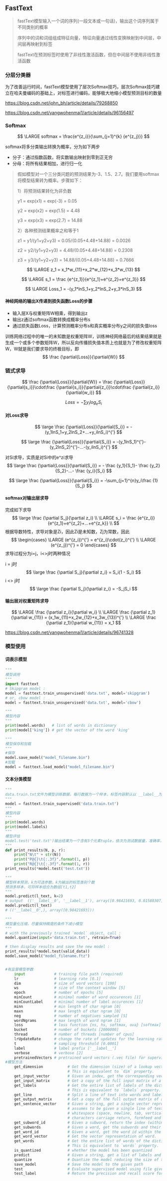 ## FastText

> fastText模型输入一个词的序列(一段文本或一句话)，输出这个词序列属于不同类别的概率
>
> 序列中的词和词组组成特征向量，特征向量通过线性变换映射到中间层，中间层再映射到标签
>
> fastText在预测标签时使用了非线性激活函数，但在中间层不使用非线性激活函数

### 分层分类器

为了改善运行时间，fastText模型使用了层次Softmax技巧，层次Softmax技巧建立在哈夫曼编码的基础上，对标签进行编码，能够极大地缩小模型预测目标的数量

https://blog.csdn.net/john_bh/article/details/79268850

https://blog.csdn.net/yangwohenmai1/article/details/96156497

### Softmax

$$
\LARGE softmax = \frac{e^{z_i}}{\sum_{j=1}^{k} {e^{z_j}}}
$$

softmax将多分类输出转换为概率，分为如下两步

* 分子：通过指数函数，将实数输出映射到零到正无穷
* 分母：将所有结果相加，进行归一化

> 假如模型对一个三分类问题的预测结果为-3、1.5、2.7。我们要用softmax将模型结果转为概率。步骤如下：
>
> 1）将预测结果转化为非负数
>
> y1 = exp(x1) = exp(-3) = 0.05
>
> y2 = exp(x2) = exp(1.5) = 4.48
>
> y3 = exp(x3) = exp(2.7) = 14.88
>
> 2）各种预测结果概率之和等于1
>
> z1 = y1/(y1+y2+y3) = 0.05/(0.05+4.48+14.88) = 0.0026
>
> z2 = y2/(y1+y2+y3) = 4.48/(0.05+4.48+14.88) = 0.2308
>
> z3 = y3/(y1+y2+y3) = 14.88/(0.05+4.48+14.88) = 0.7666
>


$$
\LARGE z_1 = x_1*w_{11}+x_2*w_{12}+x_3*w_{13}
$$

$$
\LARGE s_1 = \frac {e^{z_1}}{e^{z_1}+e^{z_2}+e^{z_3}}
$$

$$
\LARGE Loss_1 = -(y_1*lnS_1+y_2*lnS_2+y_3*lnS_3)
$$



#### 神经网络的输出X传递到损失函数Loss的步骤

* 输入层X与权重矩阵W相乘，得到输出z
* 输出z通过softmax函数转换成概率分布s
* 通过损失函数Loss，计算预测概率分布s和真实概率分布y之间的损失值loss



训练网络过程中的唯一的未知数是权重矩阵W，训练神经网络最后的结果结果就是生成一个或多个参数矩阵W，所以反向传播损失值本质上也就是为了修改权重矩阵W，W就是我们要求导的终极目标，即
$$
\frac {\partial{Loss}}{\partial{W}}
$$


### 链式求导


$$
\frac {\partial{Loss}}{\partial{W}} = \frac {\partial{Loss}}{\partial{s_i}}\cdot\frac {\partial{s_i}}{\partial{z_i}}\cdot\frac {\partial{z_i}}{\partial{w_i}}
$$

$$
Loss = -\sum{y_i}{log_eS_i}
$$

#### 对Loss求导

$$
\large \frac {\partial{Loss}}{\partial{S_i}} = -(y_1lnS_1+y_2lnS_2+...+y_ilnS_i)^{'}
$$

$$
\large \frac {\partial{Loss}}{\partial{S_i}} = -(y_1lnS_1)^{'}-(y_2lnS_2)^{'}-...-(y_ilnS_i)^{'}
$$

对Si求导，实质是对Si中的e^zi求导
$$
\large \frac {\partial{Loss}}{\partial{S_i}} = - \frac {y_1}{S_1}- \frac {y_2}{S_2}-...- \frac {y_i}{S_i}
$$

$$
\large \frac {\partial{Loss}}{\partial{S_i}} = -\sum_{j=1}^{n}y_i\frac {1}{S_j}
$$

#### softmax对输出层求导

完成如下求导
$$
\large \frac {\partial S_j}{\partial z_i} \\
\LARGE s_i = \frac {e^{z_i}}{e^{z_1}+e^{z_2}+...+e^{z_k}} \\
$$
根据导数特性，求导对象是Zi，因此Zi是未知数，Zj为常数，因此
$$
\begin{cases}
\LARGE (e^{z_i})^{'} = e^{z_i}\cdot(z_i)^{'} \\
\LARGE (e^{z_j})^{'} = 0
\end{cases}
$$
求导过程分为i=j，i<>j时两种情况

i = j时
$$
\large \frac {\partial S_j}{\partial z_i} = S_i(1 - S_i)
$$
i <> j时
$$
\large \frac {\partial S_j}{\partial z_i} = -S_jS_i
$$

#### 输出层对权重矩阵求导

$$
\LARGE \frac {\partial z_i}{\partial w_i} \\
\LARGE \frac {\partial z_1}{\partial w_{11}} = (x_1w_{11}+x_2w_{12}+x_3w_{13})^{'} \\
\LARGE \frac {\partial z_1}{\partial w_{11}} = x_1
$$

https://blog.csdn.net/yangwohenmai1/article/details/96741328



### 模型使用

#### 词表示模型

```python
"""
模型调用
"""
import fasttext
# Skipgram model :
model = fasttext.train_unsupervised('data.txt', model='skipgram')
# or, cbow model :
model = fasttext.train_unsupervised('data.txt', model='cbow')

"""
模型内容
"""
print(model.words)   # list of words in dictionary
print(model['king']) # get the vector of the word 'king'

"""
模型保存和加载
"""
#保存
model.save_model("model_filename.bin")
#加载
model = fasttext.load_model("model_filename.bin")
```

#### 文本分类模型

```python
"""
data.train.txt文件为模型训练数据，每行数据为一个样本，标签内容默认以 __label__为前缀
"""
model = fasttext.train_supervised('data.train.txt')
"""
模型内容
"""
print(model.words)
print(model.labels)
"""
模型评估
model.test('test.txt')输出结果为一个含有3个元素tuple，依次为测试数据量，准确率，召回率
"""
def print_results(N, p, r):
    print("N\t" + str(N))
    print("P@{}\t{:.3f}".format(1, p))
    print("R@{}\t{:.3f}".format(1, r))
print_results(*model.test('test.txt'))

"""
模型样本预测，k为可选参数，k为输出的标签类别个数
预测多样本，可将样本组合为数组[t1,t2]
"""
model.predict(l_text, k=2)
# output  (('__label__0', '__label__1'), array([0.98421693, 0.01580307]))
model.predict(l_text)
# (('__label__0',), array([0.98421693]))

"""
模型量化压缩，尽量保持精度的条件下减小模型
"""
# with the previously trained `model` object, call :
model.quantize(input='data.train.txt', retrain=True)

# then display results and save the new model :
print_results(*model.test(valid_data))
model.save_model("model_filename.ftz")


#有监督模型参数
    input             # training file path (required)
    lr                # learning rate [0.1]
    dim               # size of word vectors [100]
    ws                # size of the context window [5]
    epoch             # number of epochs [5]
    minCount          # minimal number of word occurences [1]
    minCountLabel     # minimal number of label occurences [1]
    minn              # min length of char ngram [0]
    maxn              # max length of char ngram [0]
    neg               # number of negatives sampled [5]
    wordNgrams        # max length of word ngram [1]
    loss              # loss function {ns, hs, softmax, ova} [softmax]
    bucket            # number of buckets [2000000]
    thread            # number of threads [number of cpus]
    lrUpdateRate      # change the rate of updates for the learning rate [100]
    t                 # sampling threshold [0.0001]
    label             # label prefix ['__label__']
    verbose           # verbose [2]
    pretrainedVectors # pretrained word vectors (.vec file) for supervised learning []
#模型方法
    get_dimension           # Get the dimension (size) of a lookup vector (hidden layer).
                            # This is equivalent to `dim` property.
    get_input_vector        # Given an index, get the corresponding vector of the Input Matrix.
    get_input_matrix        # Get a copy of the full input matrix of a Model.
    get_labels              # Get the entire list of labels of the dictionary
                            # This is equivalent to `labels` property.
    get_line                # Split a line of text into words and labels.
    get_output_matrix       # Get a copy of the full output matrix of a Model.
    get_sentence_vector     # Given a string, get a single vector represenation. This function
                            # assumes to be given a single line of text. We split words on
                            # whitespace (space, newline, tab, vertical tab) and the control
                            # characters carriage return, formfeed and the null character.
    get_subword_id          # Given a subword, return the index (within input matrix) it hashes to.
    get_subwords            # Given a word, get the subwords and their indicies.
    get_word_id             # Given a word, get the word id within the dictionary.
    get_word_vector         # Get the vector representation of word.
    get_words               # Get the entire list of words of the dictionary
                            # This is equivalent to `words` property.
    is_quantized            # whether the model has been quantized
    predict                 # Given a string, get a list of labels and a list of corresponding probabilities.
    quantize                # Quantize the model reducing the size of the model and it's memory footprint.
    save_model              # Save the model to the given path
    test                    # Evaluate supervised model using file given by path
    test_label              # Return the precision and recall score for each label.    
```

